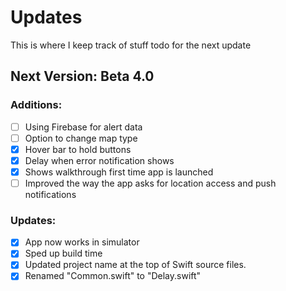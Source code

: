 # Updates

This is where I keep track of stuff todo for the next update


## Next Version: Beta 4.0

### Additions:
- [ ] Using Firebase for alert data
- [ ] Option to change map type
- [x] Hover bar to hold buttons
- [x] Delay when error notification shows
- [x] Shows walkthrough first time app is launched
- [ ] Improved the way the app asks for location access and push notifications

### Updates:
- [x] App now works in simulator
- [x] Sped up build time
- [x] Updated project name at the top of Swift source files.
- [x] Renamed "Common.swift" to "Delay.swift"
